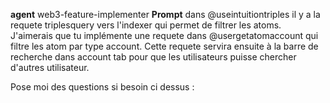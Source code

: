 **agent**
web3-feature-implementer
**Prompt**
dans @useintuitiontriples il y a la requete triplesquery vers l'indexer qui permet de filtrer les atoms. 
J'aimerais que tu implémente une requete dans @usergetatomaccount qui filtre les atom par type account. 
Cette requete servira ensuite à la barre de recherche dans account tab pour que les utilisateurs puisse chercher d'autres utilisateur. 

Pose moi des questions si besoin ci dessus :
